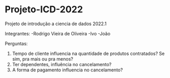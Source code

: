 # Projeto-ICD-2022
 Projeto de introdução a ciencia de dados 2022.1

Integrantes:
-Rodrigo Vieira de Oliveira
-Ivo
-João

Perguntas:
1) Tempo de cliente influencia na quantidade de produtos contratados? Se sim, pra mais ou pra menos?
2) Ter dependentes, influência no cancelamento?
3) A forma de pagamento influencia no cancelamento?